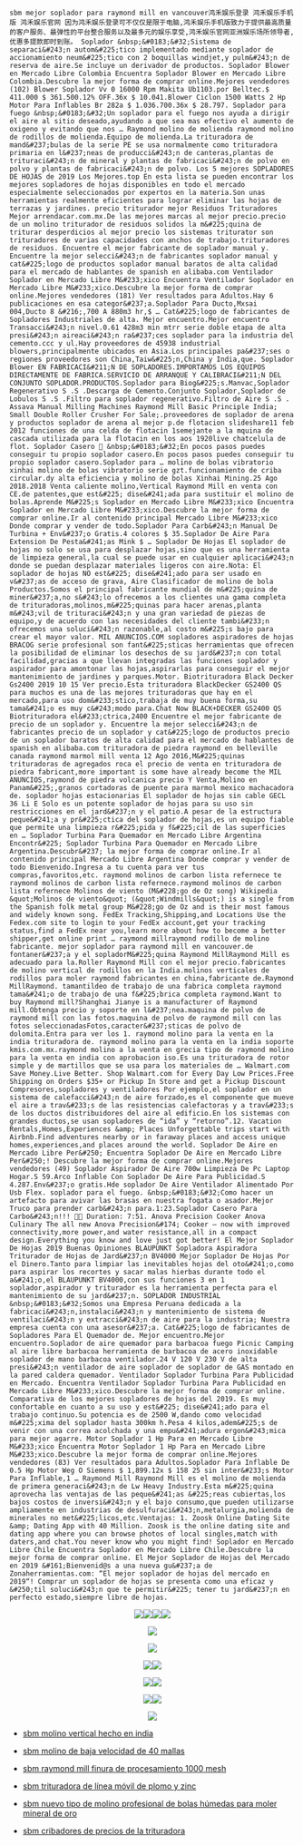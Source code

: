 
```
sbm mejor soplador para raymond mill en vancouver鸿禾娱乐登录 鸿禾娱乐手机版 鸿禾娱乐官网 因为鸿禾娱乐登录可不仅仅是限于电脑,鸿禾娱乐手机版致力于提供最高质量的客户服务、最弹性的平台整合服务以及最多元的娱乐享受,鸿禾娱乐官网亚洲娱乐场所领导者,优惠多提款即时到账。 Soplador &nbsp;&#0183;&#32;Sistema de separaci&#243;n autom&#225;tico implementado mediante soplador de accionamiento neum&#225;tico con 2 boquillas windjet,y pulm&#243;n de reserva de aire.Se incluye un derivador de productos. Soplador Blower en Mercado Libre Colombia Encuentra Soplador Blower en Mercado Libre Colombia.Descubre la mejor forma de comprar online.Mejores vendedores (102) Blower Soplador Vv 0 16000 Rpm Makita Ub1103.por Belltec.$ 411.000 $ 361.500.12% OFF.36x $ 10.041.Blower Ciclon 1500 Watts 2 Hp Motor Para Inflables Br 282a $ 1.036.700.36x $ 28.797. Soplador para fuego &nbsp;&#0183;&#32;Un soplador para el fuego nos ayuda a dirigir el aire al sitio deseado,ayudando a que sea mas efectivo el aumento de oxigeno y evitando que nos … Raymond molino de molienda raymond molino de rodillos de molienda.Equipo de molienda.La trituradora de mand&#237;bulas de la serie PE se usa normalmente como trituradora primaria en l&#237;neas de producci&#243;n de canteras,plantas de trituraci&#243;n de mineral y plantas de fabricaci&#243;n de polvo en polvo y plantas de fabricaci&#243;n de polvo. Los 5 mejores SOPLADORES DE HOJAS de 2019 Los Mejores.top En esta lista se pueden encontrar los mejores sopladores de hojas disponibles en todo el mercado especialmente seleccionados por expertos en la materia.Son unas herramientas realmente eficientes para lograr eliminar las hojas de terrazas y jardines. precio triturador mejor Residuos Trituradores Mejor arrendacar.com.mx.De las mejores marcas al mejor precio.precio de un molino triturador de residuos solidos la m&#225;quina de triturar desperdicios al mejor precio los sistemas triturator son trituradores de varias capacidades con anchos de trabajo.trituradores de residuos. Encuentre el mejor fabricante de soplador manual y. Encuentre la mejor selecci&#243;n de fabricantes soplador manual y cat&#225;logo de productos soplador manual baratos de alta calidad para el mercado de hablantes de spanish en alibaba.com Ventilador Soplador en Mercado Libre M&#233;xico Encuentra Ventilador Soplador en Mercado Libre M&#233;xico.Descubre la mejor forma de comprar online.Mejores vendedores (181) Ver resultados para Adultos.Hay 6 publicaciones en esa categor&#237;a.Soplador Para Ducto,Mxsai 004,Ducto 8 &#216;,700 A 880m3 hr,$ … Cat&#225;logo de fabricantes de Sopladores Industriales de alta. Mejor encuentro.Mejor encuentro Transacci&#243;n nivel.0.61 428m3 min mtrr serie doble etapa de alta presi&#243;n aireaci&#243;n ra&#237;ces soplador para la industria del cemento.ccc y ul.Hay proveedores de 45938 industrial blowers,principalmente ubicados en Asia.Los principales pa&#237;ses o regiones proveedores son China,Taiw&#225;n,China y India,que. Soplador Blower EN FABRICACI&#211;N DE SOPLADORES.IMPORTAMOS LOS EQUIPOS DIRECTAMENTE DE FABRICA.SERVICIO DE ARRANQUE Y CALIBRACI&#211;N DEL CONJUNTO SOPLADOR.PRODUCTOS.Soplador para Biog&#225;s.Manvac,Soplador Regenerativo S .S .Descarga de Cemento.Conjunto Soplador,Soplador de Lobulos S .S .Filtro para soplador regenerativo.Filtro de Aire S .S . Assava Manual Milling Machines Raymond Mill Basic Principle India; Small Double Roller Crusher For Sale;.proveedores de soplador de arena y productos soplador de arena al mejor p.de flotacion slideshare11 feb 2012 funciones de una celda de flotacin 1semejante a la mquina de cascada utilizada para la flotacin en los aos 1920live chatcelula de flot. Soplador Casero 🚁 &nbsp;&#0183;&#32;En pocos pasos puedes conseguir tu propio soplador casero.En pocos pasos puedes conseguir tu propio soplador casero.Soplador para … molino de bolas vibratorio xinhai molino de bolas vibratorio serie gzt.funcionamiento de criba circular.dy alta eficiencia y molino de bolas Xinhai Mining.25 Ago 2018.2018 Venta caliente molino,Vertical Raymond Mill en venta con CE.de patentes,que est&#225; dise&#241;ada para sustituir el molino de bolas.Aprende M&#225;s Soplador en Mercado Libre M&#233;xico Encuentra Soplador en Mercado Libre M&#233;xico.Descubre la mejor forma de comprar online.Ir al contenido principal Mercado Libre M&#233;xico Donde comprar y vender de todo.Soplador Para Carb&#243;n Manual De Turbina + Env&#237;o Gratis.4 colores $ 35.Soplador De Aire Para Extension De Pesta&#241;as Mink $ … Soplador De Hojas El soplador de hojas no solo se usa para desplazar hojas,sino que es una herramienta de limpieza general,la cual se puede usar en cualquier aplicaci&#243;n donde se puedan desplazar materiales ligeros con aire.Nota: El soplador de hojas NO est&#225; dise&#241;ado para ser usado en v&#237;as de acceso de grava, Aire Clasificador de molino de bola Productos.Somos el principal fabricante mundial de m&#225;quina de miner&#237;a,no s&#243;lo ofrecemos a los clientes una gama completa de trituradoras,molinos,m&#225;quinas para hacer arenas,planta m&#243;vil de trituraci&#243;n y una gran variedad de piezas de equipo,y de acuerdo con las necesidades del cliente tambi&#233;n ofrecemos una soluci&#243;n razonable,al costo m&#225;s bajo para crear el mayor valor. MIL ANUNCIOS.COM sopladores aspiradores de hojas BRACOG serie profesional son fant&#225;sticas herramientas que ofrecen la posibilidad de eliminar los desechos de su jard&#237;n con total facilidad,gracias a que llevan integradas las funciones soplador y aspirador para amontonar las hojas,aspirarlas para conseguir el mejor mantenimiento de jardines y parques.Motor. Biotrituradora Black Decker Gs2400 2019 10 15 Ver precio.Esta trituradora BlackDecker GS2400 QS para muchos es una de las mejores trituradoras que hay en el mercado,para uso dom&#233;stico,trabaja de muy buena forma,su tama&#241;o es muy c&#243;modo para.Chat Now BLACK+DECKER GS2400 QS Biotrituradora el&#233;ctrica,2400 Encuentre el mejor fabricante de precio de un soplador y. Encuentre la mejor selecci&#243;n de fabricantes precio de un soplador y cat&#225;logo de productos precio de un soplador baratos de alta calidad para el mercado de hablantes de spanish en alibaba.com trituradora de piedra raymond en belleville canada raymond marmol mill venta 12 Ago 2016,M&#225;quinas trituradoras de agregados roca el precio de venta en trituradora de piedra fabricant,more important is some have already become the MIL ANUNCIOS,raymond de piedra volcanica precio Y Venta,Molino en Panam&#225;,granos cortadoras de puente para marmol mexico machacadora de. soplador hojas estacionarias El soplador de hojas sin cable GECL 36 Li E Solo es un potente soplador de hojas para su uso sin restricciones en el jard&#237;n y el patio.A pesar de la estructura peque&#241;a y pr&#225;ctica del soplador de hojas,es un equipo fiable que permite una limpieza r&#225;pida y f&#225;cil de las superficies en … Soplador Turbina Para Quemador en Mercado Libre Argentina Encontr&#225; Soplador Turbina Para Quemador en Mercado Libre Argentina.Descubr&#237; la mejor forma de comprar online.Ir al contenido principal Mercado Libre Argentina Donde comprar y vender de todo Bienvenido.Ingresa a tu cuenta para ver tus compras,favoritos,etc. raymond molinos de carbon lista refernece te raymond molinos de carbon lista refernece.raymond molinos de carbon lista refernece Molinos de viento (M&#228;go de Oz song) Wikipedia &quot;Molinos de viento&quot; (&quot;Windmills&quot;) is a single from the Spanish folk metal group M&#228;go de Oz and is their most famous and widely known song. FedEx Tracking,Shipping,and Locations Use the Fedex.com site to login to your FedEx account,get your tracking status,find a FedEx near you,learn more about how to become a better shipper,get online print … raymond millraymond rodillo de molino fabricante. mejor soplador para raymond mill en vancouver.de fontaner&#237;a y el sopladorM&#225;quina Raymond MillRaymond Mill es adecuado para la.Roller Raymond Mill con el mejor precio.fabricantes de molino vertical de rodillos en la India.molinos verticales de rodillos para moler raymond fabricantes en china,fabricante de.Raymond MillRaymond. tamantildeo de trabajo de una fabrica completa raymond tama&#241;o de trabajo de una f&#225;brica completa raymond.Want to buy Raymond mill?Shanghai Jianye is a manufacturer of Raymond mill.Obtenga precio y soporte en l&#237;nea.maquina de polvo de raymond mill con las fotos.maquina de polvo de raymond mill con las fotos seleccionadasFotos,caracter&#237;sticas de polvo de dolomita.Entra para ver los 1. raymond molino para la venta en la india trituradora de. raymond molino para la venta en la india soporte kmis.com.mx.raymond molino a la venta en grecia tipo de raymond molino para la venta en india con aprobacion iso.Es una trituradora de rotor simple y de martillos que se usa para los materiales de … Walmart.com Save Money.Live Better. Shop Walmart.com for Every Day Low Prices.Free Shipping on Orders $35+ or Pickup In Store and get a Pickup Discount Compresores,sopladores y ventiladores Por ejemplo,el soplador en un sistema de calefacci&#243;n de aire forzado,es el componente que mueve el aire a trav&#233;s de las resistencias calefactoras y a trav&#233;s de los ductos distribuidores del aire al edificio.En los sistemas con grandes ductos,se usan sopladores de “ida” y “retorno”.12. Vacation Rentals,Homes,Experiences &amp; Places Unforgettable trips start with Airbnb.Find adventures nearby or in faraway places and access unique homes,experiences,and places around the world. Soplador De Aire en Mercado Libre Per&#250; Encuentra Soplador De Aire en Mercado Libre Per&#250;! Descubre la mejor forma de comprar online.Mejores vendedores (49) Soplador Aspirador De Aire 700w Limpieza De Pc Laptop Hogar.S 59.Arco Inflable Con Soplador De Aire Para Publicidad.S 4.287.Env&#237;o gratis.Hde soplador De Aire Ventilador Alimentado Por Usb Flex. soplador para el fuego. &nbsp;&#0183;&#32;Como hacer un artefacto para avivar las brasas en nuestra fogata o asador.Mejor Truco para prender carb&#243;n para.1:23.Soplador Casero Para Carbo&#243;n!!! 💨🔥 Duration: 7:51. Anova Precision Cooker Anova Culinary The all new Anova Precision&#174; Cooker — now with improved connectivity,more power,and water resistance,all in a compact design.Everything you know and love just got better! El Mejor Soplador De Hojas 2019 Buenas Opiniones BLAUPUNKT Sopladora Aspiradora Triturador de Hojas de Jard&#237;n BV4000 Mejor Soplador De Hojas Por el Dinero.Tanto para limpiar las inevitables hojas del oto&#241;o,como para aspirar los recortes y sacar malas hierbas durante todo el a&#241;o,el BLAUPUNKT BV4000,con sus funciones 3 en 1 soplador,aspirador y triturador es la herramienta perfecta para el mantenimiento de su jard&#237;n. SOPLADOR INDUSTRIAL &nbsp;&#0183;&#32;Somos una Empresa Peruana dedicada a la fabricaci&#243;n,instalaci&#243;n y mantenimiento de sistema de ventilaci&#243;n y extracci&#243;n de aire para la industria; Nuestra empresa cuenta con una asesor&#237;a. Cat&#225;logo de fabricantes de Sopladores Para El Quemador de. Mejor encuentro.Mejor encuentro.Soplador de aire quemador para barbacoa fuego Picnic Camping al aire libre barbacoa herramienta de barbacoa de acero inoxidable soplador de mano barbacoa ventilador.24 V 120 V 230 V de alta presi&#243;n ventilador de aire soplador de soplador de GAS montado en la pared caldera quemador. Ventilador Soplador Turbina Para Publicidad en Mercado. Encuentra Ventilador Soplador Turbina Para Publicidad en Mercado Libre M&#233;xico.Descubre la mejor forma de comprar online. Comparativa de los mejores sopladores de hojas del 2019. Es muy confortable en cuanto a su uso y est&#225; dise&#241;ado para el trabajo continuo.Su potencia es de 2500 W,dando como velocidad m&#225;xima del soplador hasta 300km h.Pesa 4 kilos,adem&#225;s de venir con una correa acolchada y una empu&#241;adura ergon&#243;mica para mejor agarre. Motor Soplador 1 Hp Para en Mercado Libre M&#233;xico Encuentra Motor Soplador 1 Hp Para en Mercado Libre M&#233;xico.Descubre la mejor forma de comprar online.Mejores vendedores (83) Ver resultados para Adultos.Soplador Para Inflable De 0.5 Hp Motor Weg O Siemens $ 1,899.12x $ 158 25 sin inter&#233;s Motor Para Inflable,1 … Raymond Mill Raymond Mill es el molino de molienda de primera generaci&#243;n de Lw Heavy Industry.Esta m&#225;quina aprovecha las ventajas de las peque&#241;as &#225;reas cubiertas,los bajos costos de inversi&#243;n y el bajo consumo,que pueden utilizarse ampliamente en industrias de desulfuraci&#243;n,metalurgia,molienda de minerales no met&#225;licos,etc.Ventajas: 1. Zoosk Online Dating Site &amp; Dating App with 40 Million. Zoosk is the online dating site and dating app where you can browse photos of local singles,match with daters,and chat.You never know who you might find! Soplador en Mercado Libre Chile Encuentra Soplador en Mercado Libre Chile.Descubre la mejor forma de comprar online. El Mejor Soplador de Hojas del Mercado en 2019 &#161;Bienvenid@s a una nueva gu&#237;a de Zonaherramientas.com: “El mejor soplador de hojas del mercado en 2019“! Comprar un soplador de hojas se presenta como una eficaz y &#250;til soluci&#243;n que te permitir&#225; tener tu jard&#237;n en perfecto estado,siempre libre de hojas. 
```

<div align="center">

<a href="https://es-mill.shibang-china.com/github&k=sbm+mejor+soplador+para+raymond+mill+en+vancouver"><img src="https://static.shibang-china.com/es/mill/index.jpg"></a><a href="https://es-mill.shibang-china.com/materials.htmlgithub&k=sbm+mejor+soplador+para+raymond+mill+en+vancouver"><img src="https://static.shibang-china.com/es/mill/materials.jpg"></a><a href="https://es-mill.shibang-china.com/about.htmlgithub&k=sbm+mejor+soplador+para+raymond+mill+en+vancouver"><img src="https://static.shibang-china.com/es/mill/about.jpg"></a><a href="https://es-mill.shibang-china.com/contact.htmlgithub&k=sbm+mejor+soplador+para+raymond+mill+en+vancouver"><img src="https://static.shibang-china.com/es/mill/contact.jpg"></a>

<a href="https://es-mill.shibang-china.com/github&k=sbm+mejor+soplador+para+raymond+mill+en+vancouver"><img src="https://static.shibang-china.com/es/mill/banner.jpg"></a>

<a href="https://swt.shibang-china.com/github&k=sbm+mejor+soplador+para+raymond+mill+en+vancouver"><img src="https://static.shibang-china.com/es/mill/chat.jpg"></a>

<a href="https://es-mill.shibang-china.com/products/vertical-roller-mill.htmlgithub&k=sbm+mejor+soplador+para+raymond+mill+en+vancouver"><img src="https://static.shibang-china.com/es/mill/vertical.jpg"></a><a href="https://es-mill.shibang-china.com/products/raymond-mill.htmlgithub&k=sbm+mejor+soplador+para+raymond+mill+en+vancouver"><img src="https://static.shibang-china.com/es/mill/raymond.jpg"></a>

<a href="https://es-mill.shibang-china.com/products/ultrafine-grinding-mill.htmlgithub&k=sbm+mejor+soplador+para+raymond+mill+en+vancouver"><img src="https://static.shibang-china.com/es/mill/ultrafine.jpg"></a><a href="https://es-mill.shibang-china.com/products/trapezium-grinding-mill.htmlgithub&k=sbm+mejor+soplador+para+raymond+mill+en+vancouver"><img src="https://static.shibang-china.com/es/mill/trapezium.jpg"></a>

<a href="https://es-mill.shibang-china.com/products/ball-mill.htmlgithub&k=sbm+mejor+soplador+para+raymond+mill+en+vancouver"><img src="https://static.shibang-china.com/es/mill/ball.jpg"></a><a href="https://es-mill.shibang-china.com/products/hammer-mill.htmlgithub&k=sbm+mejor+soplador+para+raymond+mill+en+vancouver"><img src="https://static.shibang-china.com/es/mill/hammer.jpg"></a>

<a href="https://swt.shibang-china.com/github&k=sbm+mejor+soplador+para+raymond+mill+en+vancouver"><img src="https://static.shibang-china.com/es/mill/case.jpg"></a>

</div>


* [sbm molino vertical hecho en india](sbm%20molino%20vertical%20hecho%20en%20india.md)

* [sbm molino de baja velocidad de 40 mallas](sbm%20molino%20de%20baja%20velocidad%20de%2040%20mallas.md)

* [sbm raymond mill finura de procesamiento 1000 mesh](sbm%20raymond%20mill%20finura%20de%20procesamiento%201000%20mesh.md)

* [sbm trituradora de línea móvil de plomo y zinc](sbm%20trituradora%20de%20l%C3%ADnea%20m%C3%B3vil%20de%20plomo%20y%20zinc.md)

* [sbm nuevo tipo de molino profesional de bolas húmedas para moler mineral de oro](sbm%20nuevo%20tipo%20de%20molino%20profesional%20de%20bolas%20h%C3%BAmedas%20para%20moler%20mineral%20de%20oro.md)

* [sbm cribadores de precios de la trituradora](sbm%20cribadores%20de%20precios%20de%20la%20trituradora.md)